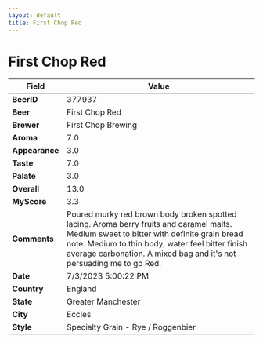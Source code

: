 ```yaml
---
layout: default
title: First Chop Red
---
```


# First Chop Red

| Field         | Value     |
|---------------|-----------|
| **BeerID** | 377937 |
| **Beer** | First Chop Red |
| **Brewer** | First Chop Brewing |
| **Aroma** | 7.0 |
| **Appearance** | 3.0 |
| **Taste** | 7.0 |
| **Palate** | 3.0 |
| **Overall** | 13.0 |
| **MyScore** | 3.3 |
| **Comments** | Poured murky red brown body broken spotted lacing. Aroma berry fruits and caramel malts. Medium sweet to bitter with definite grain bread note. Medium to thin body, water feel bitter finish average carbonation. A mixed bag and it's not persuading me to go Red. |
| **Date** | 7/3/2023 5:00:22 PM |
| **Country** | England |
| **State** | Greater Manchester |
| **City** | Eccles |
| **Style** | Specialty Grain - Rye / Roggenbier |

